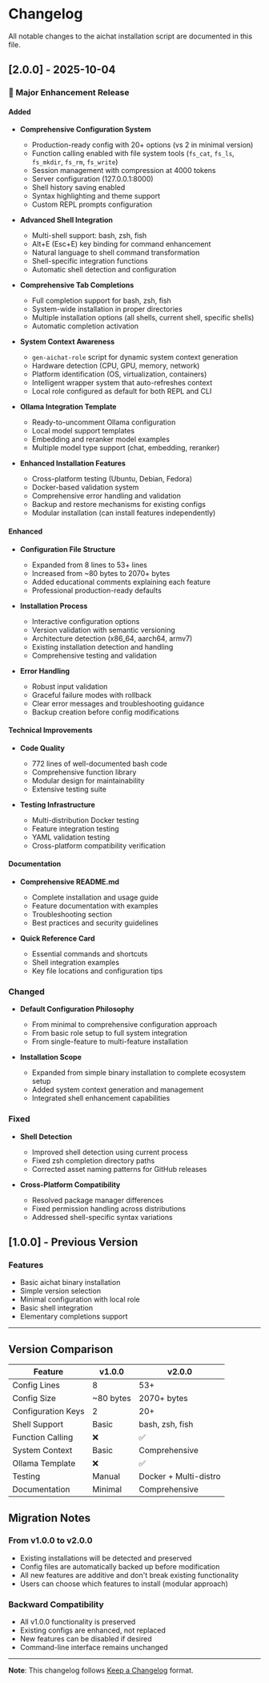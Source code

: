 # Changelog

All notable changes to the aichat installation script are documented in this file.

## [2.0.0] - 2025-10-04

### 🎉 Major Enhancement Release

#### Added
- **Comprehensive Configuration System**
  - Production-ready config with 20+ options (vs 2 in minimal version)
  - Function calling enabled with file system tools (`fs_cat`, `fs_ls`, `fs_mkdir`, `fs_rm`, `fs_write`)
  - Session management with compression at 4000 tokens
  - Server configuration (127.0.0.1:8000)
  - Shell history saving enabled
  - Syntax highlighting and theme support
  - Custom REPL prompts configuration

- **Advanced Shell Integration**
  - Multi-shell support: bash, zsh, fish
  - Alt+E (Esc+E) key binding for command enhancement
  - Natural language to shell command transformation
  - Shell-specific integration functions
  - Automatic shell detection and configuration

- **Comprehensive Tab Completions**
  - Full completion support for bash, zsh, fish
  - System-wide installation in proper directories
  - Multiple installation options (all shells, current shell, specific shells)
  - Automatic completion activation

- **System Context Awareness**
  - `gen-aichat-role` script for dynamic system context generation
  - Hardware detection (CPU, GPU, memory, network)
  - Platform identification (OS, virtualization, containers)
  - Intelligent wrapper system that auto-refreshes context
  - Local role configured as default for both REPL and CLI

- **Ollama Integration Template**
  - Ready-to-uncomment Ollama configuration
  - Local model support templates
  - Embedding and reranker model examples
  - Multiple model type support (chat, embedding, reranker)

- **Enhanced Installation Features**
  - Cross-platform testing (Ubuntu, Debian, Fedora)
  - Docker-based validation system
  - Comprehensive error handling and validation
  - Backup and restore mechanisms for existing configs
  - Modular installation (can install features independently)

#### Enhanced
- **Configuration File Structure**
  - Expanded from 8 lines to 53+ lines
  - Increased from ~80 bytes to 2070+ bytes
  - Added educational comments explaining each feature
  - Professional production-ready defaults

- **Installation Process**
  - Interactive configuration options
  - Version validation with semantic versioning
  - Architecture detection (x86_64, aarch64, armv7)
  - Existing installation detection and handling
  - Comprehensive testing and validation

- **Error Handling**
  - Robust input validation
  - Graceful failure modes with rollback
  - Clear error messages and troubleshooting guidance
  - Backup creation before config modifications

#### Technical Improvements
- **Code Quality**
  - 772 lines of well-documented bash code
  - Comprehensive function library
  - Modular design for maintainability
  - Extensive testing suite

- **Testing Infrastructure**
  - Multi-distribution Docker testing
  - Feature integration testing
  - YAML validation testing
  - Cross-platform compatibility verification

#### Documentation
- **Comprehensive README.md**
  - Complete installation and usage guide
  - Feature documentation with examples
  - Troubleshooting section
  - Best practices and security guidelines

- **Quick Reference Card**
  - Essential commands and shortcuts
  - Shell integration examples
  - Key file locations and configuration tips

### Changed
- **Default Configuration Philosophy**
  - From minimal to comprehensive configuration approach
  - From basic role setup to full system integration
  - From single-feature to multi-feature installation

- **Installation Scope**
  - Expanded from simple binary installation to complete ecosystem setup
  - Added system context generation and management
  - Integrated shell enhancement capabilities

### Fixed
- **Shell Detection**
  - Improved shell detection using current process
  - Fixed zsh completion directory paths
  - Corrected asset naming patterns for GitHub releases

- **Cross-Platform Compatibility**
  - Resolved package manager differences
  - Fixed permission handling across distributions
  - Addressed shell-specific syntax variations

## [1.0.0] - Previous Version

### Features
- Basic aichat binary installation
- Simple version selection
- Minimal configuration with local role
- Basic shell integration
- Elementary completions support

---

## Version Comparison

| Feature | v1.0.0 | v2.0.0 |
|---------|--------|--------|
| Config Lines | 8 | 53+ |
| Config Size | ~80 bytes | 2070+ bytes |
| Configuration Keys | 2 | 20+ |
| Shell Support | Basic | bash, zsh, fish |
| Function Calling | ❌ | ✅ |
| System Context | Basic | Comprehensive |
| Ollama Template | ❌ | ✅ |
| Testing | Manual | Docker + Multi-distro |
| Documentation | Minimal | Comprehensive |

## Migration Notes

### From v1.0.0 to v2.0.0
- Existing installations will be detected and preserved
- Config files are automatically backed up before modification
- All new features are additive and don't break existing functionality
- Users can choose which features to install (modular approach)

### Backward Compatibility
- All v1.0.0 functionality is preserved
- Existing configs are enhanced, not replaced
- New features can be disabled if desired
- Command-line interface remains unchanged

---

**Note**: This changelog follows [Keep a Changelog](https://keepachangelog.com/en/1.0.0/) format.